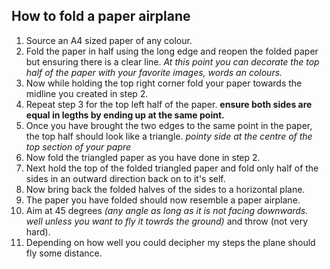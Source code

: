 ## How to fold a paper airplane

1. Source an A4 sized paper of any colour. 
2. Fold the paper in half using the long edge and reopen the folded paper but ensuring there is a clear line. *At this point you can decorate the top half of the paper with your favorite images, words an colours.*
3. Now while holding the top right corner fold your paper towards the midline you created in step 2.
4. Repeat step 3 for the top left half of the paper. **ensure both sides are equal in legths by ending up at the same point.**
5. Once you have brought the two edges to the same point in the paper, the top half should look like a triangle. *pointy side at the centre of the top section of your papre*
6. Now fold the triangled paper as you have done in step 2. 
7. Next hold the top of the folded triangled paper and fold only half of the sides in an outward direction back on to it's self. 
8. Now bring back the folded halves of the sides to a horizontal plane.
9. The paper you have folded should now resemble a paper airplane.
10. Aim at 45 degrees *(any angle as long as it is not facing downwards. well unless you want to fly it towrds the ground)* and throw (not very hard). 
11. Depending on how well you could decipher my steps the plane should fly some distance.
